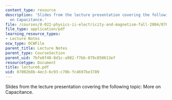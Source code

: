 ```yaml
---
content_type: resource
description: 'Slides from the lecture presentation covering the following topic: More
  on Capacitance.'
file: /courses/8-022-physics-ii-electricity-and-magnetism-fall-2004/07002b8b4ec36c93c70bfc4697be3789_lecture6.pdf
file_type: application/pdf
learning_resource_types:
- Lecture Notes
ocw_type: OCWFile
parent_title: Lecture Notes
parent_type: CourseSection
parent_uid: 7bfe8f48-8d1c-a982-f7bb-879c850613ef
resourcetype: Document
title: lecture6.pdf
uid: 07002b8b-4ec3-6c93-c70b-fc4697be3789
---
```

Slides from the lecture presentation covering the following topic: More on Capacitance.

